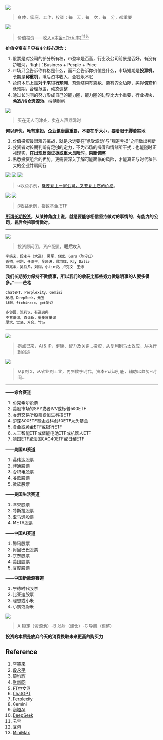 

![](https://github.com/user-attachments/assets/ae8da299-1830-4a9a-b184-e8a5f8d082e0)
> 身体、家庭、工作，投资；每一天，每一次，每一分，都重要

![](https://github.com/user-attachments/assets/a3da8f12-146d-4da0-a558-83c4dd146660)
> 价值投资——<ins>收入=本金*(1+利率)<sup>时长</sup></ins>

**价值投资有且只有4个核心理念：**

1. 股票是对公司的部分所有权，市盈率是否高，行业及公司前景是否好，有没有护城河，Ri­g­ht：Bu­s­i­n­e­ss + Pe­o­p­le + Pr­i­ce
2. 市场只会告诉你价格是什么，而不会告诉你价值是什么，市场短期是**投票机**，长期是**称重机**，睡后资本收入，金钱永不眠
3. 投资本质上是**对未来进行预测**，预测结果有变数，要有安全边际，买得**便宜**和低预期，合理范围，动态调整
4. 通过长时间的努力形成自己的能力圈，能力圈的边界比大小重要，行业板块，**候选/持仓资源池**，持续刷新

![](https://github.com/user-attachments/assets/43e91936-d12f-47ff-9173-430b878faca9)
> 买在无人问津处，卖在人声鼎沸时

**何以解忧，唯有定投，企业健康最重要，不要在乎大小，要着眼于脚踏实地**

1. 价值投资最艰难的挑战，就是永远要在“承受波动”与“规避亏损”之间做出判断
2. 投资者对长期判断有足够的定力，不为市场的噪音和情绪所干扰；也能随时正视现实，**在出现反面证据或重大风险时，果断调整**
3. 熟悉投资组合的优势，更需要深入了解可能面临的风险，才能真正与时代和伟大的企业并肩同行

![](https://github.com/user-attachments/assets/5ea14f04-1e28-482a-b407-ead4004fb92f)
![](https://github.com/user-attachments/assets/06ef3a48-fdd6-457b-9000-871f7b626bf0)
![](https://github.com/user-attachments/assets/bbaf2fe8-a5d9-4ec4-bbfc-541e1c657239)
> α收益示例，[既要爱上一家公司，又要爱上它的价格](https://finance.sina.com.cn/roll/2024-11-22/doc-incwxxhe3820160.shtml)。

![](https://github.com/user-attachments/assets/cae753b1-8ec7-4577-b628-634bc1d0f38a)
![](https://github.com/user-attachments/assets/9e36a2bf-2274-43ef-97d4-b9caba482d2b)
> β收益示例，指数基金/ETF

**[所谓长期投资](https://mp.weixin.qq.com/s/VxbhRmntzpgZd5HN-SFR3Q)，从某种角度上说，就是要能够相信坚持做对的事情的、有能力的公司，最后会把事情做对。**

---

![](https://github.com/user-attachments/assets/4e0c2f6e-a8e1-4085-beed-ffa3b6f6f37a)
> 投资顾问团，资产配置，**睡后收入**

```
李笑来，段永平（大道），吴军，但斌，Guru（陈守红）
香帅，何刚，任泽平，吴晓波，顾均辉，Ray Dalio
薛兆丰，吴伯凡，刘润，小Lin说，卢克文，王烁
```

**我们长期努力保持不做傻事，所以我们的收获比那些努力做聪明事的人要多得多。”——芒格**

```
ChatGPT，Perplexity，Gemini
秘塔，DeepSeek，元宝
财新，ftchinese，get笔记
```

```
多邻国，流利说，有道词典
不背单词，百词斩，墨墨背单词
厚大、觉晓、众合、竹马
```

---

![](https://github.com/user-attachments/assets/a0f9779e-5b12-4ec4-8e7a-baef14d06445)
> 拐点已来，Ai & iP，健康、智力及关系...投资，从复利到马太效应，从执行到创造

![](https://github.com/user-attachments/assets/5e8f3fb8-464e-4fc1-9e96-9d54958d34e7)
> 从β到 α，从农业到工业，再到数字时代，资本+认知打底，辅助以趋势+时间...


---

**——综合赛道**
1. 伯克希尔股票
2. 美股市场的SPY或者IVV或标普500ETF
3. 香港交易所股票或恒生科技ETF
4. 沪深300ETF基金或科创50ETF龙头基金
5. 黄金或黄金ETF或银行ETF
6. 人工智能ETF或储能电池ETF或机器人ETF
7. 德国ETF或法国CAC40ETF或日经ETF

**——美国AI赛道**
1. 英伟达股票
2. 博通股票
3. 台积电股票
4. 谷歌股票
5. 微软股票

**——美国生活赛道**
1. 苹果股票
2. 特斯拉股票
3. 亚马逊股票
4. META股票

**——中国AI赛道**
1. 腾讯股票
2. 阿里巴巴股票
3. 京东股票
4. 美团股票
5. 百度股票

**——中国新能源赛道**
1. 宁德时代股票
2. 比亚迪股票
3. 理想或小米
4. 小鹏或蔚来

![](https://github.com/user-attachments/assets/2ee5dd63-1d00-4df7-8d21-8cb1d1f77e8c)
> A 锁定（资源池）-B 发射（建仓）-C 导航（调整）


**投资的本质是放弃今天的消费换取未来更高的购买力**

## Reference

1. [李笑来](https://lixiaolai.com/#/)
2. [段永平](https://github.com/iqiancheng/fastisslow)
3. [顾均辉](https://www.gujunhui.com/)
4. [财新网](https://www.caixin.com/)
5. [FT中文网](https://www.ftchinese.com/)
6. [ChatGPT](https://chatgpt.com/)
7. [Perplexity](https://www.perplexity.ai/)
8. [Gemini](https://chat.closechat.org/#/c/new)
9. [秘塔AI](https://metaso.cn/)
10. [DeepSeek](https://www.deepseek.com/)
11. [元宝](https://yuanbao.tencent.com/chat/)
12. [豆包](https://www.doubao.com/chat/)
13. [MiniMax](https://agent.minimax.io/)
